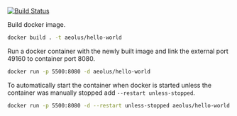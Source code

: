 [![Build Status](https://jenkins.aeolus.se/buildStatus/icon?job=aeolus-HelloWorld)](https://jenkins.aeolus.se/job/aeolus-HelloWorld/)

Build docker image.
```sh
docker build . -t aeolus/hello-world
```

Run a docker container with the newly built image and link the external port 49160 to container port 8080.
```sh
docker run -p 5500:8080 -d aeolus/hello-world
```
To automatically start the container when docker is started unless the container was manually stopped add `--restart unless-stopped`.
```sh
docker run -p 5500:8080 -d --restart unless-stopped aeolus/hello-world
```
